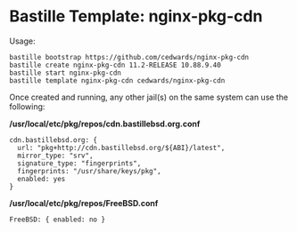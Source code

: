 # Bastille Template: nginx-pkg-cdn

Usage:
```shell
bastille bootstrap https://github.com/cedwards/nginx-pkg-cdn
bastille create nginx-pkg-cdn 11.2-RELEASE 10.88.9.40
bastille start nginx-pkg-cdn
bastille template nginx-pkg-cdn cedwards/nginx-pkg-cdn
```

Once created and running, any other jail(s) on the same system can use the
following:

**/usr/local/etc/pkg/repos/cdn.bastillebsd.org.conf**

```shell
cdn.bastillebsd.org: {
  url: "pkg+http://cdn.bastillebsd.org/${ABI}/latest",
  mirror_type: "srv",
  signature_type: "fingerprints",
  fingerprints: "/usr/share/keys/pkg",
  enabled: yes
}
```

**/usr/local/etc/pkg/repos/FreeBSD.conf**

```shell
FreeBSD: { enabled: no }
```
